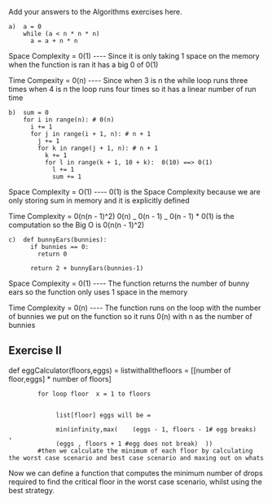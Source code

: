 Add your answers to the Algorithms exercises here.

```
a)  a = 0
    while (a < n * n * n)
      a = a + n * n
```

Space Complexity = 0(1)
---- Since it is only taking 1 space on the memory when the function is ran it has a big 0 of 0(1)

Time Compexity = 0(n)
---- Since when 3 is n the while loop runs three times when 4 is n the loop runs four times so it has a linear number of run time

```
b)  sum = 0
    for i in range(n): # 0(n)
      i += 1
      for j in range(i + 1, n): # n + 1
        j += 1
        for k in range(j + 1, n): # n + 1
          k += 1
          for l in range(k + 1, 10 + k):  0(10) ==> 0(1)
            l += 1
            sum += 1
```

Space Complexity = O(1)
---- 0(1) is the Space Complexity because we are only storing sum in memory and it is explicitly defined

Time Complexity = 0(n(n - 1)^2)
0(n) _ 0(n - 1) _ 0(n - 1) \* 0(1) is the computation so the Big O is 0(n(n - 1)^2)

```
c)  def bunnyEars(bunnies):
      if bunnies == 0:
        return 0

      return 2 + bunnyEars(bunnies-1)
```

Space Complexity = 0(1)
---- The function returns the number of bunny ears so the function only uses 1 space in the memory

Time Complexity = 0(n)
---- The function runs on the loop with the number of bunnies we put on the function so it runs 0(n) with n as the number of bunnies

## Exercise II

def eggCalculator(floors,eggs) =
listwithallthefloors = [[number of floor,eggs] \* number of floors]

            for loop floor  x = 1 to floors


                 list[floor] eggs will be =

                 min(infinity,max(    (eggs - 1, floors - 1# egg breaks)  ,
                 (eggs , floors + 1 #egg does not break)  ))
            #then we calculate the minimum of each floor by calculating the worst case scenario and best case scenario and maxing out on whats

Now we can define a function that computes the minimum number of drops required to find the critical floor in the worst case scenario, whilst using the best strategy.
